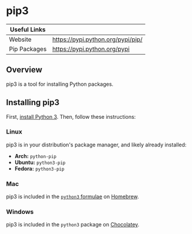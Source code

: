 # pip3
| Useful Links   |                                   |
|----------------|-----------------------------------|
| Website        | https://pypi.python.org/pypi/pip/ |
| Pip Packages   | https://pypi.python.org/pypi      |

## Overview

pip3 is a tool for installing Python packages.

## Installing pip3

First, [install Python 3](./Python3.md#Installing-Python-3). Then, follow these
instructions:

### Linux

pip3 is in your distribution's package manager, and likely already installed:

- **Arch:** `python-pip`
- **Ubuntu:** `python3-pip`
- **Fedora:** `python3-pip`

### Mac

pip3 is included in the [`python3`
formulae](http://formulae.brew.sh/formula/python3) on [Homebrew](./Homebrew.md). 

### Windows

pip3 is included in the `python3` package on [Chocolatey](./Chocolatey.md).
